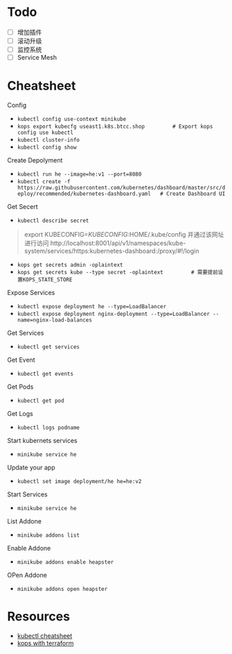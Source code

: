 # Todo

- [ ] 增加插件
- [ ] 滚动升级 
- [ ] 监控系统
- [ ] Service Mesh

# Cheatsheet

Config
* `kubectl config use-context minikube`
* `kops export kubecfg useast1.k8s.btcc.shop         # Export kops config use kubectl`
* `kubectl cluster-info`
* `kubectl config show`

Create Depolyment
* `kubectl run he --image=he:v1 --port=8080`
* `kubectl create -f https://raw.githubusercontent.com/kubernetes/dashboard/master/src/deploy/recommended/kubernetes-dashboard.yaml   # Create Dashboard UI `

Get Secert
* `kubectl describe secret`
>   export KUBECONFIG=$KUBECONFIG:$HOME/.kube/config
    并通过该网址进行访问 http://localhost:8001/api/v1/namespaces/kube-system/services/https:kubernetes-dashboard:/proxy/#!/login

* `kops get secrets admin -oplaintext`
*  `kops get secrets kube --type secret -oplaintext         # 需要提前设置KOPS_STATE_STORE`

Expose Services
* `kubectl expose deployment he --type=LoadBalancer`
* `kubectl expose deployment nginx-deployment --type=LoadBalancer --name=nginx-load-balances`

Get Services
* `kubectl get services`

Get Event
* `kubectl get events`

Get Pods
* `kubectl get pod`

Get Logs
* `kubectl logs podname`

Start kubernets services
* `minikube service he`

Update your app
* `kubectl set image deployment/he he=he:v2`

Start Services
* `minikube service he`

List Addone
* `minikube addons list`

Enable Addone
* `minikube addons enable heapster`

OPen Addone
* `minikube addons open heapster`

# Resources
* [kubectl cheatsheet](https://kubernetes.io/docs/reference/kubectl/cheatsheet/)
* [kops with terraform](https://github.com/kubernetes/kops/blob/master/docs/terraform.md)